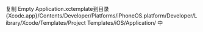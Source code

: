 复制 Empty Application.xctemplate到目录{Xcode.app}/Contents/Developer/Platforms/iPhoneOS.platform/Developer/Library/Xcode/Templates/Project Templates/iOS/Application/ 中
